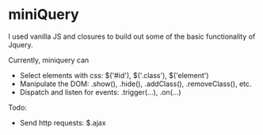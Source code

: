 miniQuery
=========

I used vanilla JS and closures to build out some of the basic functionality of Jquery.

Currently, miniquery can

- Select elements with css: $('#id'), $('.class'), $('element')
- Manipulate the DOM: .show(), .hide(), .addClass(), .removeClass(), etc.
- Dispatch and listen for events: .trigger(...), .on(...)

Todo:
- Send http requests: $.ajax
